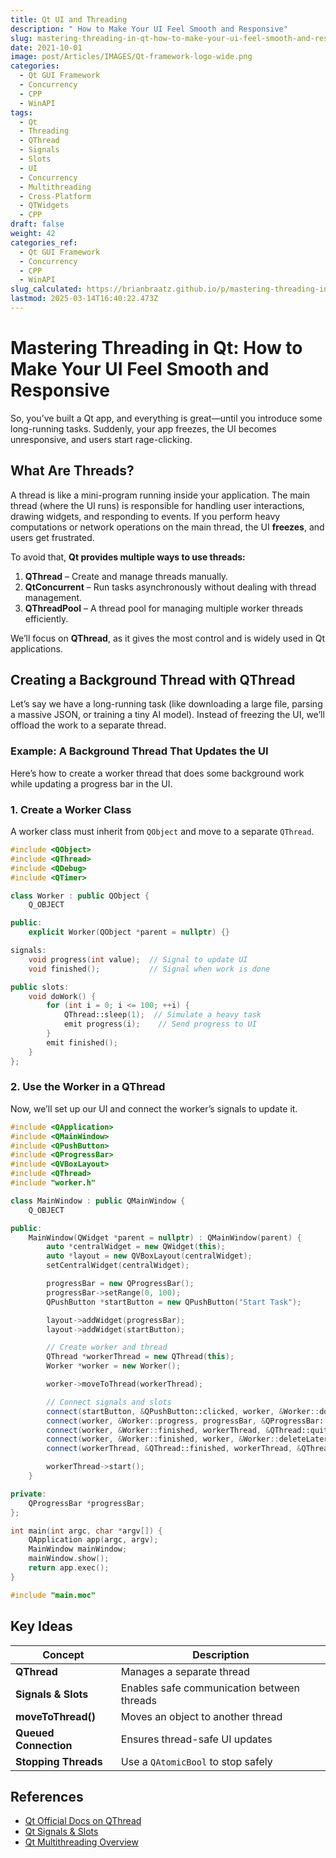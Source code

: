 ```yaml
---
title: Qt UI and Threading
description: " How to Make Your UI Feel Smooth and Responsive"
slug: mastering-threading-in-qt-how-to-make-your-ui-feel-smooth-and-responsive
date: 2021-10-01
image: post/Articles/IMAGES/Qt-framework-logo-wide.png
categories:
  - Qt GUI Framework
  - Concurrency
  - CPP
  - WinAPI
tags:
  - Qt
  - Threading
  - QThread
  - Signals
  - Slots
  - UI
  - Concurrency
  - Multithreading
  - Cross-Platform
  - QTWidgets
  - CPP
draft: false
weight: 42
categories_ref:
  - Qt GUI Framework
  - Concurrency
  - CPP
  - WinAPI
slug_calculated: https://brianbraatz.github.io/p/mastering-threading-in-qt-how-to-make-your-ui-feel-smooth-and-responsive
lastmod: 2025-03-14T16:40:22.473Z
---
```

# Mastering Threading in Qt: How to Make Your UI Feel Smooth and Responsive

So, you’ve built a Qt app, and everything is great—until you introduce some long-running tasks. Suddenly, your app freezes, the UI becomes unresponsive, and users start rage-clicking.

<!-- 
Don’t worry; the solution is **threading!** 

In this article, we’ll dive into **what threads are, how to use them in Qt, and how to keep your UI smooth while running background tasks.** We’ll also cover **signals and slots** so your background thread can talk to the UI without breaking everything. Let’s get started!
-->

## **What Are Threads?**

A thread is like a mini-program running inside your application. The main thread (where the UI runs) is responsible for handling user interactions, drawing widgets, and responding to events. If you perform heavy computations or network operations on the main thread, the UI **freezes**, and users get frustrated.

To avoid that, **Qt provides multiple ways to use threads:**

1. **QThread** – Create and manage threads manually.
2. **QtConcurrent** – Run tasks asynchronously without dealing with thread management.
3. **QThreadPool** – A thread pool for managing multiple worker threads efficiently.

We’ll focus on **QThread**, as it gives the most control and is widely used in Qt applications.

## **Creating a Background Thread with QThread**

Let’s say we have a long-running task (like downloading a large file, parsing a massive JSON, or training a tiny AI model). Instead of freezing the UI, we’ll offload the work to a separate thread.

### **Example: A Background Thread That Updates the UI**

Here’s how to create a worker thread that does some background work while updating a progress bar in the UI.

### **1. Create a Worker Class**

A worker class must inherit from `QObject` and move to a separate `QThread`.

```cpp
#include <QObject>
#include <QThread>
#include <QDebug>
#include <QTimer>

class Worker : public QObject {
    Q_OBJECT

public:
    explicit Worker(QObject *parent = nullptr) {}

signals:
    void progress(int value);  // Signal to update UI
    void finished();           // Signal when work is done

public slots:
    void doWork() {
        for (int i = 0; i <= 100; ++i) {
            QThread::sleep(1);  // Simulate a heavy task
            emit progress(i);    // Send progress to UI
        }
        emit finished();
    }
};
```

### **2. Use the Worker in a QThread**

Now, we’ll set up our UI and connect the worker’s signals to update it.

```cpp
#include <QApplication>
#include <QMainWindow>
#include <QPushButton>
#include <QProgressBar>
#include <QVBoxLayout>
#include <QThread>
#include "worker.h"

class MainWindow : public QMainWindow {
    Q_OBJECT

public:
    MainWindow(QWidget *parent = nullptr) : QMainWindow(parent) {
        auto *centralWidget = new QWidget(this);
        auto *layout = new QVBoxLayout(centralWidget);
        setCentralWidget(centralWidget);

        progressBar = new QProgressBar();
        progressBar->setRange(0, 100);
        QPushButton *startButton = new QPushButton("Start Task");

        layout->addWidget(progressBar);
        layout->addWidget(startButton);

        // Create worker and thread
        QThread *workerThread = new QThread(this);
        Worker *worker = new Worker();

        worker->moveToThread(workerThread);

        // Connect signals and slots
        connect(startButton, &QPushButton::clicked, worker, &Worker::doWork);
        connect(worker, &Worker::progress, progressBar, &QProgressBar::setValue);
        connect(worker, &Worker::finished, workerThread, &QThread::quit);
        connect(worker, &Worker::finished, worker, &Worker::deleteLater);
        connect(workerThread, &QThread::finished, workerThread, &QThread::deleteLater);

        workerThread->start();
    }

private:
    QProgressBar *progressBar;
};

int main(int argc, char *argv[]) {
    QApplication app(argc, argv);
    MainWindow mainWindow;
    mainWindow.show();
    return app.exec();
}

#include "main.moc"
```

## **Key Ideas**

| Concept               | Description                                |
| --------------------- | ------------------------------------------ |
| **QThread**           | Manages a separate thread                  |
| **Signals & Slots**   | Enables safe communication between threads |
| **moveToThread()**    | Moves an object to another thread          |
| **Queued Connection** | Ensures thread-safe UI updates             |
| **Stopping Threads**  | Use a `QAtomicBool` to stop safely         |

## **References**

* [Qt Official Docs on QThread](https://doc.qt.io/qt-6/qthread.html)
* [Qt Signals & Slots](https://doc.qt.io/qt-6/signalsandslots.html)
* [Qt Multithreading Overview](https://doc.qt.io/qt-6/thread-basics.html)
